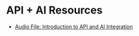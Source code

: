 # API + AI Resources

- [Audio File: Introduction to API and AI Integration](https://drive.google.com/file/d/1VhKz4R2dYAYKyQYTaTR-aRBsmK93SApS/view?usp=sharing)